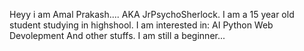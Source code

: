 Heyy i am Amal Prakash.... AKA JrPsychoSherlock. I am a 15 year old student studying in highshool.
I am interested in:
AI
Python
Web Devolepment
And other stuffs.
I am still a beginner...
